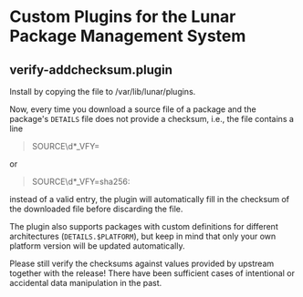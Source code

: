 Custom Plugins for the Lunar Package Management System
======================================================

verify-addchecksum.plugin
-------------------------

Install by copying the file to /var/lib/lunar/plugins.

Now, every time you download a source file of a package
and the package's `DETAILS` file does not provide a checksum, i.e.,
the file contains a line

> SOURCE\d*_VFY=

or

> SOURCE\d*_VFY=sha256:

instead of a valid entry, the plugin will automatically fill in
the checksum of the downloaded file before discarding the file.

The plugin also supports packages with custom definitions for different architectures
(`DETAILS.$PLATFORM`), but keep in mind that only your own platform version will be updated automatically.

Please still verify the checksums against values provided by upstream together with the release!
There have been sufficient cases of intentional or accidental data manipulation in the past.
